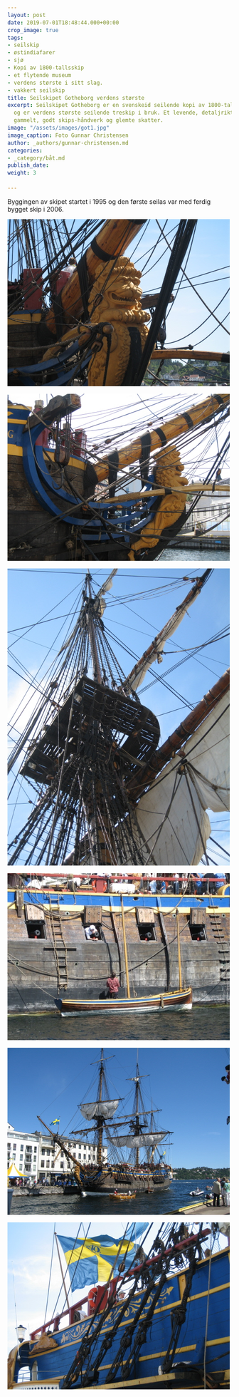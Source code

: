 ```yaml
---
layout: post
date: 2019-07-01T18:48:44.000+00:00
crop_image: true
tags:
- seilskip
- østindiafarer
- sjø
- Kopi av 1800-tallsskip
- et flytende museum
- verdens største i sitt slag.
- vakkert seilskip
title: Seilskipet Gotheborg verdens største
excerpt: Seilskipet Gotheborg er en svenskeid seilende kopi av 1800-talls Øst-indiafarer
  og er verdens største seilende treskip i bruk. Et levende, detaljrikt museum med
  gammelt, godt skips-håndverk og glemte skatter.
image: "/assets/images/got1.jpg"
image_caption: Foto Gunnar Christensen
author: _authors/gunnar-christensen.md
categories:
- _category/båt.md
publish_date: 
weight: 3

---
```

Byggingen av skipet startet i 1995 og den første seilas var med ferdig bygget skip i 2006.

![](/assets/images/got8.jpg)

![](/assets/images/got5.jpg)

![](/assets/images/got3.jpg)

![](/assets/images/got9.jpg)

![](/assets/images/got7.jpg)

![](/assets/images/got2.jpg)